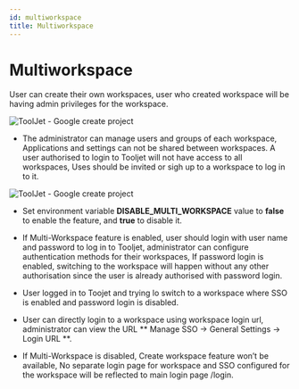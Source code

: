 ```yaml
---
id: multiworkspace
title: Multiworkspace
---
```


# Multiworkspace

User can create their own workspaces, user who created workspace will be having admin privileges for the workspace.


![ToolJet - Google create project](/img/multiworkspace/ToolJet-WS.gif)


- The administrator can manage users and groups of each workspace, Applications and settings can not be shared between workspaces. A user authorised to login to Tooljet will not have access to all workspaces, Uses should be invited or sigh up to a workspace to log in to it.

<div style={{textAlign: 'center'}}>

![ToolJet - Google create project](/img/multiworkspace/Tooljet-workspace.png)

</div>

- Set environment variable **DISABLE_MULTI_WORKSPACE** value to **false**  to enable the feature, and **true**  to disable it.

- If Multi-Workspace feature is enabled, user should login with user name and password to log in to Tooljet,
administrator can configure authentication methods for their workspaces,  If password login is enabled, switching to the workspace will happen without any other authorisation since the user is already authorised with password login.

- User logged in to Toojet and trying lo switch to a workspace where SSO is enabled and password login is disabled.


- User can directly login to a workspace using workspace login url, administrator can view the URL
** Manage SSO -> General Settings -> Login URL **.

- If Multi-Workspace is disabled, Create workspace feature won’t be available,
No separate login page for workspace and SSO configured for the workspace will be reflected to main login page /login.